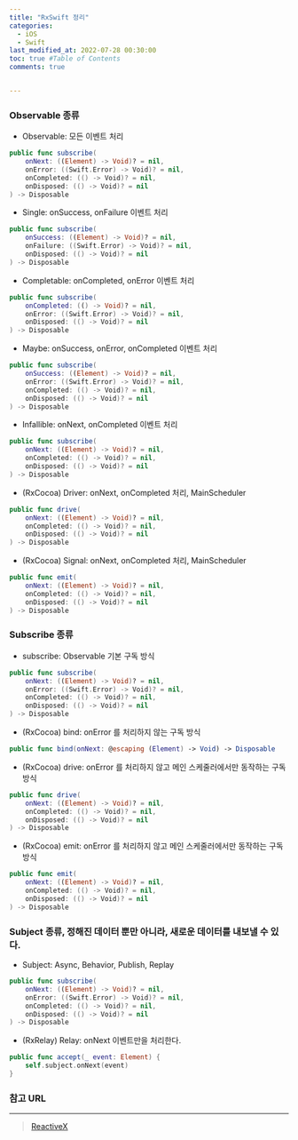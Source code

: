 ```yaml
---
title: "RxSwift 정리"
categories:
  - iOS
  - Swift
last_modified_at: 2022-07-28 00:30:00
toc: true #Table of Contents
comments: true


---
```


### Observable 종류

- Observable: 모든 이벤트 처리

```swift
public func subscribe(
    onNext: ((Element) -> Void)? = nil,
    onError: ((Swift.Error) -> Void)? = nil,
    onCompleted: (() -> Void)? = nil,
    onDisposed: (() -> Void)? = nil
) -> Disposable
```

- Single: onSuccess, onFailure 이벤트 처리

```swift
public func subscribe(
	onSuccess: ((Element) -> Void)? = nil,
    onFailure: ((Swift.Error) -> Void)? = nil,
    onDisposed: (() -> Void)? = nil
) -> Disposable
```

- Completable: onCompleted, onError 이벤트 처리

```swift
public func subscribe(
	onCompleted: (() -> Void)? = nil,
    onError: ((Swift.Error) -> Void)? = nil,
    onDisposed: (() -> Void)? = nil
) -> Disposable
```

- Maybe: onSuccess, onError, onCompleted 이벤트 처리

```swift
public func subscribe(
	onSuccess: ((Element) -> Void)? = nil,
    onError: ((Swift.Error) -> Void)? = nil,
    onCompleted: (() -> Void)? = nil,
    onDisposed: (() -> Void)? = nil
) -> Disposable
```

- Infallible: onNext, onCompleted 이벤트 처리

```swift
public func subscribe(
	onNext: ((Element) -> Void)? = nil,
    onCompleted: (() -> Void)? = nil,
    onDisposed: (() -> Void)? = nil
) -> Disposable
```

- (RxCocoa) Driver: onNext, onCompleted 처리, MainScheduler

```swift
public func drive(
    onNext: ((Element) -> Void)? = nil,
    onCompleted: (() -> Void)? = nil,
    onDisposed: (() -> Void)? = nil
) -> Disposable
```

- (RxCocoa) Signal: onNext, onCompleted 처리, MainScheduler

```swift
public func emit(
    onNext: ((Element) -> Void)? = nil,
    onCompleted: (() -> Void)? = nil,
    onDisposed: (() -> Void)? = nil
) -> Disposable
```

### Subscribe 종류

- subscribe: Observable 기본 구독 방식

```swift
public func subscribe(
    onNext: ((Element) -> Void)? = nil,
    onError: ((Swift.Error) -> Void)? = nil,
    onCompleted: (() -> Void)? = nil,
    onDisposed: (() -> Void)? = nil
) -> Disposable
```

- (RxCocoa) bind: onError 를 처리하지 않는 구독 방식

```swift
public func bind(onNext: @escaping (Element) -> Void) -> Disposable
```

- (RxCocoa) drive: onError 를 처리하지 않고 메인 스케줄러에서만 동작하는 구독 방식

```swift
public func drive(
    onNext: ((Element) -> Void)? = nil,
    onCompleted: (() -> Void)? = nil,
    onDisposed: (() -> Void)? = nil
) -> Disposable
```

- (RxCocoa) emit: onError 를 처리하지 않고 메인 스케줄러에서만 동작하는 구독 방식

```swift
public func emit(
    onNext: ((Element) -> Void)? = nil,
    onCompleted: (() -> Void)? = nil,
    onDisposed: (() -> Void)? = nil
) -> Disposable
```

### Subject 종류, 정해진 데이터 뿐만 아니라, 새로운 데이터를 내보낼 수 있다.

- Subject: Async, Behavior, Publish, Replay

```swift
public func subscribe(
    onNext: ((Element) -> Void)? = nil,
    onError: ((Swift.Error) -> Void)? = nil,
    onCompleted: (() -> Void)? = nil,
    onDisposed: (() -> Void)? = nil
) -> Disposable
```

- (RxRelay) Relay: onNext 이벤트만을 처리한다.

```swift
public func accept(_ event: Element) {
    self.subject.onNext(event)
}
```

### 참고 URL

---

> [ReactiveX](https://reactivex.io)

